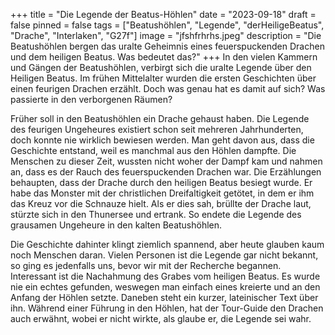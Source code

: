 +++
title = "Die Legende der Beatus-Höhlen"
date = "2023-09-18"
draft = false
pinned = false
tags = ["Beatushöhlen", "Legende", "derHeiligeBeatus", "Drache", "Interlaken", "G27f"]
image = "jfshfrhrhs.jpeg"
description = "Die Beatushöhlen bergen das uralte Geheimnis eines feuerspuckenden Drachen und dem heiligen Beatus. Was bedeutet das?"
+++
In den vielen Kammern und Gängen der Beatushöhlen, verbirgt sich die uralte Legende über den Heiligen Beatus. Im frühen Mittelalter wurden die ersten Geschichten über einen feurigen Drachen erzählt. Doch was genau hat es damit auf sich? Was passierte in den verborgenen Räumen?

Früher soll in den Beatushöhlen ein Drache gehaust haben. Die Legende des feurigen Ungeheures existiert schon seit mehreren Jahrhunderten, doch konnte nie wirklich bewiesen werden. Man geht davon aus, dass die Geschichte entstand, weil es manchmal aus den Höhlen dampfte. Die Menschen zu dieser Zeit, wussten nicht woher der Dampf kam und nahmen an, dass es der Rauch des feuerspuckenden Drachen war. Die Erzählungen behaupten, dass der Drache durch den heiligen Beatus besiegt wurde. Er habe das Monster mit der christlichen Dreifaltigkeit getötet, in dem er ihm das Kreuz vor die Schnauze hielt. Als er dies sah, brüllte der Drache laut, stürzte sich in den Thunersee und ertrank. So endete die Legende des grausamen Ungeheure in den kalten Beatushöhlen.

Die Geschichte dahinter klingt ziemlich spannend, aber heute glauben kaum noch Menschen daran. Vielen Personen ist die Legende gar nicht bekannt, so ging es jedenfalls uns, bevor wir mit der Recherche begannen. Interessant ist die Nachahmung des Grabes vom heiligen Beatus. Es wurde nie ein echtes gefunden, weswegen man einfach eines kreierte und an den Anfang der Höhlen setzte. Daneben steht ein kurzer, lateinischer Text über ihn. Während einer Führung in den Höhlen, hat der Tour-Guide den Drachen auch erwähnt, wobei er nicht wirkte, als glaube er, die Legende sei wahr.